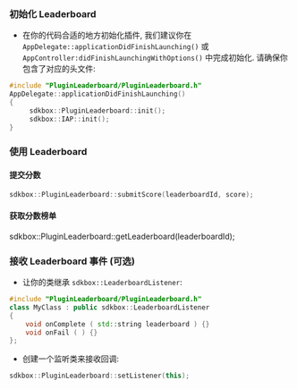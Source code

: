 ### 初始化 Leaderboard
* 在你的代码合适的地方初始化插件, 我们建议你在 `AppDelegate::applicationDidFinishLaunching()` 或 `AppController:didFinishLaunchingWithOptions()` 中完成初始化. 请确保你包含了对应的头文件:

```cpp
#include "PluginLeaderboard/PluginLeaderboard.h"
AppDelegate::applicationDidFinishLaunching()
{
     sdkbox::PluginLeaderboard::init();
     sdkbox::IAP::init();
}
```

### 使用 Leaderboard
#### 提交分数
```cpp
sdkbox::PluginLeaderboard::submitScore(leaderboardId, score);
```

#### 获取分数榜单
sdkbox::PluginLeaderboard::getLeaderboard(leaderboardId);


### 接收 Leaderboard 事件 (可选)

* 让你的类继承 `sdkbox::LeaderboardListener`:
```cpp
#include "PluginLeaderboard/PluginLeaderboard.h"
class MyClass : public sdkbox::LeaderboardListener
{
    void onComplete ( std::string leaderboard ) {}
    void onFail ( ) {}
};
```

* 创建一个监听类来接收回调:
```cpp
sdkbox::PluginLeaderboard::setListener(this);
```
